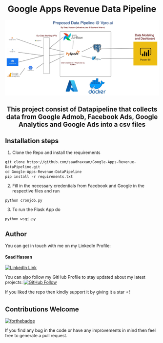 <div align="center">
<h1>Google Apps Revenue Data Pipeline</h1>
   <div align="center">
    <img src="datapipeline.jpeg"/>
  </div>
   <h2>This project consist of Datapipeline that collects data from Google Admob, Facebook Ads, Google Analytics and Google Ads into a csv files</h2>
</div>

## Installation steps

1. Clone the Repo and install the requirements

```
git clone https://github.com/saadhaxxan/Google-Apps-Revenue-DataPipeline.git
cd Google-Apps-Revenue-DataPipeline
pip install -r requirements.txt
```

2. Fill in the necessary credentials from Facebook and Google in the respective files and run
```
python cronjob.py
```
3. To run the Flask App do
```
python wsgi.py
```

## Author
You can get in touch with me on my LinkedIn Profile:

#### Saad Hassan
[![LinkedIn Link](https://img.shields.io/badge/Connect-saadhaxxan-blue.svg?logo=linkedin&longCache=true&style=social&label=Connect
)](https://www.linkedin.com/in/saadhaxxan)

You can also follow my GitHub Profile to stay updated about my latest projects: [![GitHub Follow](https://img.shields.io/badge/Connect-saadhaxxan-blue.svg?logo=Github&longCache=true&style=social&label=Follow)](https://github.com/saadhaxxan)

If you liked the repo then kindly support it by giving it a star ⭐!

## Contributions Welcome
[![forthebadge](https://forthebadge.com/images/badges/built-with-love.svg)](#)

If you find any bug in the code or have any improvements in mind then feel free to generate a pull request.
